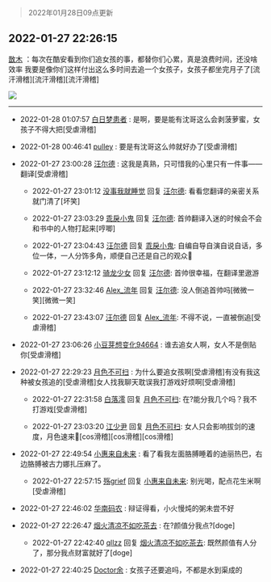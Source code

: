 > 2022年01月28日09点更新
<link rel="stylesheet" href="https://cdn.jsdelivr.net/gh/taotie6/sampleJSON@main/css/photo_show.css">
<meta name="referrer" content="no-referrer" />


 ## 2022-01-27 22:26:15 

 [㪚木](https://www.coolapk.com/feed/33143963?shareKey=OTg2OGU5NDFlNTRhNjFmMmIzYmI~) ：每次在酷安看到你们追女孩的事，都替你们心累，真是浪费时间，还没啥效率
我要是像你们这样付出这么多时间去追一个女孩子，女孩子都坐完月子了[流汗滑稽][流汗滑稽][流汗滑稽] 

<div class="album">
<img class="img-item" src="http://image.coolapk.com/feed/2022/0113/09/1081091_6b8f43b0_8274_6631_618@665x596.jpeg" />
</div>

 ------- 

- 2022-01-28 01:07:57 [白日梦患者](uid=533502) : 是啊，要是能有沈哥这么会剥菠萝蜜，女孩子不得大把[受虐滑稽] 

- 2022-01-28 00:46:41 [pulley](uid=391132) : 要是有沈哥这么帅就好办了[受虐滑稽] 

- 2022-01-27 23:00:28 [汪尔德](uid=1595236) : 这我是真熟，只可惜我的心里只有一件事——翻译[受虐滑稽] 

    - 2022-01-27 23:01:12 [没事我就睡觉](uid=794606) 回复 [汪尔德](uid=1595236): 看看您翻译的亲密关系就门清了[坏笑] 

    - 2022-01-27 23:03:29 [乖戾小鬼](uid=3038000) 回复 [汪尔德](uid=1595236): 首帅翻译入迷的时候会不会和书中的人物打起来[哼唧] 

    - 2022-01-27 23:04:43 [汪尔德](uid=1595236) 回复 [乖戾小鬼](uid=3038000): 自编自导自演自说自话，多位一体，一人分饰多角，顺便自己还是自己的观众🧐 

    - 2022-01-27 23:12:12 [骑龙少女](uid=2934362) 回复 [汪尔德](uid=1595236): 首帅很幸福，在翻译里遨游 

    - 2022-01-27 23:32:46 [Alex_流年](uid=591848) 回复 [汪尔德](uid=1595236): 没人倒追首帅吗[微微一笑][微微一笑] 

    - 2022-01-27 23:43:07 [汪尔德](uid=1595236) 回复 [Alex_流年](uid=591848): 不得不说，一直被倒追[受虐滑稽] 

- 2022-01-27 23:06:26 [小豆芽想变化94664](uid=5184191) : 谁去追女人啊，女人不是倒贴你[受虐滑稽] 

- 2022-01-27 22:29:23 [月色不可扫](uid=3639201) : 为什么要追女孩啊[受虐滑稽]有没有我这种被女孩追的[受虐滑稽]女人找我聊天耽误我打游戏好烦啊[受虐滑稽] 

    - 2022-01-27 22:31:58 [白落澪](uid=9540950) 回复 [月色不可扫](uid=3639201): 在?能分我几个吗？我不打游戏[受虐滑稽] 

    - 2022-01-27 23:03:20 [江少尹](uid=3524927) 回复 [月色不可扫](uid=3639201): 女人只会影响拔剑的速度，月色速来🤺[cos滑稽][cos滑稽][cos滑稽] 

- 2022-01-27 22:49:54 [小惠来自未来](uid=847097) : 看了看我左面胳膊睡着的迪丽热巴，右边胳膊被古力娜扎压麻了。 

    - 2022-01-27 22:57:15 [殇grief](uid=4392516) 回复 [小惠来自未来](uid=847097): 别光喝，配点花生米啊[受虐滑稽] 

- 2022-01-27 22:46:02 [华南码农](uid=1324398) : 辩证得看，小火慢炖的粥未尝不好 

- 2022-01-27 22:26:47 [烟火清凉不如吃茶去](uid=4279524) : 在?颜值分我点?[doge] 

    - 2022-01-27 22:42:40 [qllzz](uid=3265016) 回复 [烟火清凉不如吃茶去](uid=4279524): 既然颜值有人分了，那分我点财富就好了[doge] 

- 2022-01-27 22:40:25 [Doctor余](uid=1383402) : 女孩子还要追吗，不都是水到渠成的 

